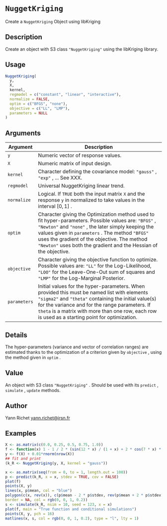 # `NuggetKriging`

Create a `NuggetKriging` Object using libKriging


## Description

Create an object with S3 class `"NuggetKriging"` using
 the libKriging library.


## Usage

```r
NuggetKriging(
  y,
  X,
  kernel,
  regmodel = c("constant", "linear", "interactive"),
  normalize = FALSE,
  optim = c("BFGS", "none"),
  objective = c("LL", "LMP"),
  parameters = NULL
)
```


## Arguments

Argument      |Description
------------- |----------------
`y`     |     Numeric vector of response values.
`X`     |     Numeric matrix of input design.
`kernel`     |     Character defining the covariance model: `"gauss"` , `"exp"` , ... See XXX.
`regmodel`     |     Universal NuggetKriging linear trend.
`normalize`     |     Logical. If `TRUE` both the input matrix `X` and the response `y` in normalized to take values in the interval $[0, 1]$ .
`optim`     |     Character giving the Optimization method used to fit hyper-parameters. Possible values are: `"BFGS"` , `"Newton"` and `"none"` , the later simply keeping the values given in `parameters` . The method `"BFGS"` uses the gradient of the objective. The method `"Newton"` uses both the gradient and the Hessian of the objective.
`objective`     |     Character giving the objective function to optimize. Possible values are: `"LL"` for the Log-Likelihood, `"LOO"` for the Leave-One-Out sum of squares and `"LMP"` for the Log-Marginal Posterior.
`parameters`     |     Initial values for the hyper-parameters. When provided this must be named list with elements `"sigma2"`  and `"theta"` containing the initial value(s) for the variance and for the range parameters. If `theta` is a matrix with more than one row, each row is used as a starting point for optimization.


## Details

The hyper-parameters (variance and vector of correlation ranges)
 are estimated thanks to the optimization of a criterion given by
 `objective` , using the method given in `optim` .


## Value

An object with S3 class `"NuggetKriging"` . Should be used
 with its `predict` , `simulate` , `update` 
 methods.


## Author

Yann Richet yann.richet@irsn.fr


## Examples

```r
X <- as.matrix(c(0.0, 0.25, 0.5, 0.75, 1.0))
f <- function(x) 1 - 1 / 2 * (sin(12 * x) / (1 + x) + 2 * cos(7 * x) * x^5 + 0.7)
y <- f(X) + 0.01*rnorm(nrow(X))
## fit and print
(k_R <- NuggetKriging(y, X, kernel = "gauss"))

x <- as.matrix(seq(from = 0, to = 1, length.out = 100))
p <- predict(k_R, x = x, stdev = TRUE, cov = FALSE)
plot(f)
points(X, y)
lines(x, p$mean, col = "blue")
polygon(c(x, rev(x)), c(p$mean - 2 * p$stdev, rev(p$mean + 2 * p$stdev)),
border = NA, col = rgb(0, 0, 1, 0.2))
s <- simulate(k_R, nsim = 10, seed = 123, x = x)
plot(f, main = "True function and conditional simulations")
points(X, y, pch = 16)
matlines(x, s, col = rgb(0, 0, 1, 0.2), type = "l", lty = 1)
```


